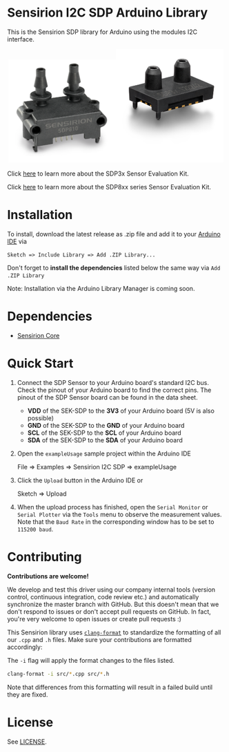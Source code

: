 # Sensirion I2C SDP Arduino Library

This is the Sensirion SDP library for Arduino using the
modules I2C interface.

<center><img src="images/SDP8xx.png" width="250px"><img src="images/SDP3x.png" width="250px"></center>

Click [here](https://www.sensirion.com/en/flow-sensors/differential-pressure-sensors/test-your-sdp3x-differential-pressure-sensor-with-the-evaluation-kit-ek-p4/) to learn more about the SDP3x Sensor Evaluation Kit.

Click [here](https://www.sensirion.com/en/flow-sensors/differential-pressure-sensors/evaluation-kit-for-sensors-of-the-sdp800-series/) to learn more about the SDP8xx series Sensor Evaluation Kit.


# Installation

To install, download the latest release as .zip file and add it to your
[Arduino IDE](http://www.arduino.cc/en/main/software) via

	Sketch => Include Library => Add .ZIP Library...

Don't forget to **install the dependencies** listed below the same way via `Add
.ZIP Library`

Note: Installation via the Arduino Library Manager is coming soon.

# Dependencies

* [Sensirion Core](https://github.com/Sensirion/arduino-core)


# Quick Start

1. Connect the SDP Sensor to your Arduino board's standard
   I2C bus. Check the pinout of your Arduino board to find the correct pins.
   The pinout of the SDP Sensor board can be found in the
   data sheet.

    * **VDD** of the SEK-SDP to the **3V3** of your Arduino board  (5V is also possible)
    * **GND** of the SEK-SDP to the **GND** of your Arduino board
    * **SCL** of the SEK-SDP to the **SCL** of your Arduino board
    * **SDA** of the SEK-SDP to the **SDA** of your Arduino board

2. Open the `exampleUsage` sample project within the Arduino IDE

   	File => Examples => Sensirion I2C SDP => exampleUsage

3. Click the `Upload` button in the Arduino IDE or

   	Sketch => Upload

4. When the upload process has finished, open the `Serial Monitor` or `Serial
   Plotter` via the `Tools` menu to observe the measurement values. Note that
   the `Baud Rate` in the corresponding window has to be set to `115200 baud`.

# Contributing

**Contributions are welcome!**

We develop and test this driver using our company internal tools (version
control, continuous integration, code review etc.) and automatically
synchronize the master branch with GitHub. But this doesn't mean that we don't
respond to issues or don't accept pull requests on GitHub. In fact, you're very
welcome to open issues or create pull requests :)

This Sensirion library uses
[`clang-format`](https://releases.llvm.org/download.html) to standardize the
formatting of all our `.cpp` and `.h` files. Make sure your contributions are
formatted accordingly:

The `-i` flag will apply the format changes to the files listed.

```bash
clang-format -i src/*.cpp src/*.h
```

Note that differences from this formatting will result in a failed build until
they are fixed.

# License

See [LICENSE](LICENSE).
